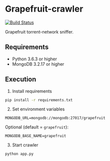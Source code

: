 # Grapefruit-crawler
[![Build Status](https://travis-ci.org/bashkirtsevich-llc/grapefruit-crawler.svg?branch=master)](https://travis-ci.org/bashkirtsevich-llc/grapefruit-crawler)

Grapefruit torrent-network sniffer.

## Requirements
* Python 3.6.3 or higher
* MongoDB 3.2.17 or higher

## Execution
1. Install requirements
```bash
pip install -r requirements.txt
```
2. Set environment variables
```
MONGODB_URL=mongodb://mongodb:27017/grapefruit
```
Optional (default = `grapefruit`):
```
MONGODB_BASE_NAME=grapefruit
```
3. Start crawler
```bash
python app.py
```
